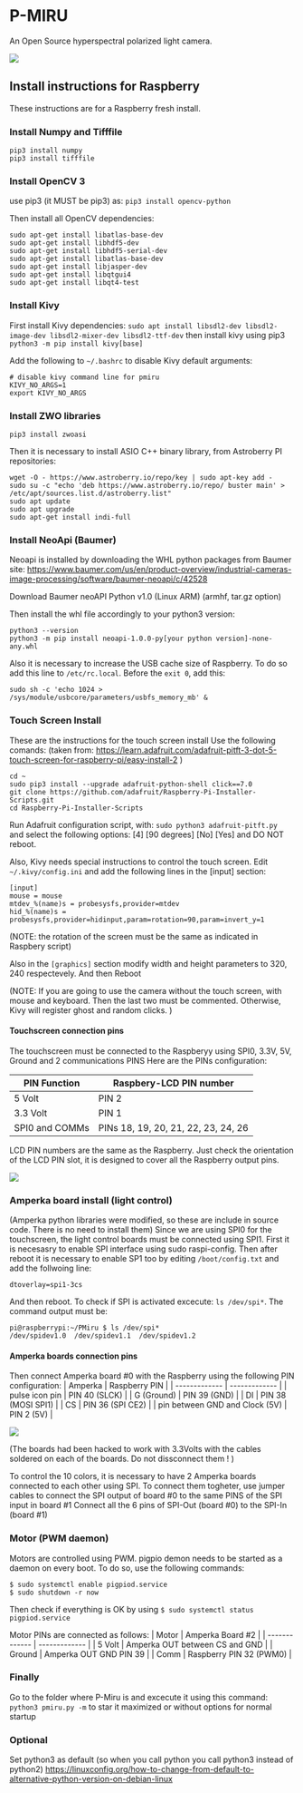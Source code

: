 # P-MIRU
An Open Source hyperspectral polarized light camera. 

![](https://i.ibb.co/4tCZpwy/img-20210320-wa0007.jpg)

## Install instructions for Raspberry

These instructions are for a Raspberry fresh install. 

### Install Numpy and Tifffile
```
pip3 install numpy
pip3 install tifffile
```

### Install OpenCV 3
use pip3 (it MUST be pip3) as: 
`pip3 install opencv-python`

Then install all OpenCV dependencies:
```
sudo apt-get install libatlas-base-dev
sudo apt-get install libhdf5-dev
sudo apt-get install libhdf5-serial-dev
sudo apt-get install libatlas-base-dev
sudo apt-get install libjasper-dev
sudo apt-get install libqtgui4 
sudo apt-get install libqt4-test
```

### Install Kivy
First install Kivy dependencies: 
`sudo apt install libsdl2-dev libsdl2-image-dev libsdl2-mixer-dev libsdl2-ttf-dev`
then install kivy using pip3 
`python3 -m pip install kivy[base] `

Add the following to `~/.bashrc` to disable Kivy default arguments:
```
# disable kivy command line for pmiru
KIVY_NO_ARGS=1
export KIVY_NO_ARGS
```

### Install ZWO libraries
`pip3 install zwoasi`

Then it is necessary to install ASIO C++ binary library, from Astroberry PI repositories:
```
wget -O - https://www.astroberry.io/repo/key | sudo apt-key add -
sudo su -c "echo 'deb https://www.astroberry.io/repo/ buster main' > /etc/apt/sources.list.d/astroberry.list"
sudo apt update
sudo apt upgrade
sudo apt-get install indi-full
```

### Install NeoApi (Baumer) 
Neoapi is installed by downloading the WHL python packages from Baumer site: 
https://www.baumer.com/us/en/product-overview/industrial-cameras-image-processing/software/baumer-neoapi/c/42528

Download Baumer neoAPI Python v1.0 (Linux ARM)  (armhf, tar.gz option)

Then install the whl file accordingly to your python3 version:
```
python3 --version
python3 -m pip install neoapi-1.0.0-py[your python version]-none-any.whl
```

Also it is necessary to increase the USB cache size of Raspberry. To do so add this line to `/etc/rc.local`. Before the `exit 0`, add this: 
```
sudo sh -c 'echo 1024 > /sys/module/usbcore/parameters/usbfs_memory_mb' &
```

### Touch Screen Install
These are the instructions for the touch screen install
Use the following comands:  (taken from: https://learn.adafruit.com/adafruit-pitft-3-dot-5-touch-screen-for-raspberry-pi/easy-install-2 )
```
cd ~
sudo pip3 install --upgrade adafruit-python-shell click==7.0
git clone https://github.com/adafruit/Raspberry-Pi-Installer-Scripts.git
cd Raspberry-Pi-Installer-Scripts
```

Run Adafruit configuration script, with:
`sudo python3 adafruit-pitft.py `
and select the following options:
[4] [90 degrees] [No] [Yes] and DO NOT reboot. 

Also, Kivy needs special instructions to control the touch screen. 
Edit `~/.kivy/config.ini` and add the following lines in the [input] section:
```
[input]
mouse = mouse
mtdev_%(name)s = probesysfs,provider=mtdev
hid_%(name)s = probesysfs,provider=hidinput,param=rotation=90,param=invert_y=1
```

(NOTE: the rotation of the screen must be the same as indicated in Raspbery script) 

Also in the `[graphics]` section modify width and height parameters to 320, 240 respectevely.
And then Reboot

(NOTE: If you are going to use the camera without the touch screen, with mouse and keyboard.
Then the last two must be commented. Otherwise, Kivy will register ghost and random clicks. )

#### Touchscreen connection pins
The touchscreen must be connected to the Raspberyy using SPI0, 3.3V, 5V, Ground and 2 communications PINS 
Here are the PINs configuration: 

| PIN Function  | Raspbery-LCD PIN number |
| ------------- | ------------- |
| 5 Volt   | PIN 2  |
| 3.3 Volt   | PIN 1  |
| SPI0 and COMMs   | PINs 18, 19, 20, 21, 22, 23, 24, 26  |

LCD PIN numbers are the same as the Raspberry. 
Just check the orientation of the LCD PIN slot, it is designed to cover all the Raspberry output pins.

![](https://i.ibb.co/m00sgT8/pitft-pinout.png)

### Amperka board install (light control)
(Amperka python libraries were modified, so these are include in source code. There is no need to install them)
Since we are using SPI0 for the touchscreen, the light control boards must be connected using SPI1. 
First it is necesasry to enable SPI interface using sudo raspi-config. Then after reboot it is necessary
to enable SP1 too by editing `/boot/config.txt` and add the follwoing line:

`dtoverlay=spi1-3cs`

And then reboot. 
To check if SPI is activated excecute: `ls /dev/spi*`. The command output must be: 
```
pi@raspberrypi:~/PMiru $ ls /dev/spi*
/dev/spidev1.0  /dev/spidev1.1  /dev/spidev1.2
```

#### Amperka boards connection pins
Then connect Amperka board #0 with the Raspberry using the following PIN configuration: 
| Amperka  | Raspberry PIN |
| ------------- | ------------- |
| pulse icon pin   | PIN 40  (SLCK) |
| G (Ground) | PIN 39 (GND)  |
| DI   | PIN 38 (MOSI SPI1) |
| CS   | PIN 36 (SPI CE2) |
| pin between GND and Clock (5V)   | PIN 2 (5V) |

![](https://maker.pro/storage/g9KLAxU/g9KLAxUiJb9e4Zp1xcxrMhbCDyc3QWPdSunYAoew.png)

(The boards had been hacked to work with 3.3Volts 
with the cables soldered on each of the boards. Do not dissconnect them ! ) 

To control the 10 colors, it is necessary to have 2 Amperka boards connected to each other using SPI.
To connect them togheter, use jumper cables to connect the SPI output of board #0 to the same PINS of the SPI input in board #1
Connect all the 6 pins of SPI-Out (board #0) to the SPI-In (board #1) 

### Motor (PWM daemon) 
Motors are controlled using PWM. pigpio demon needs to be started as a daemon on every boot. 
To do so, use the following commands:
```
$ sudo systemctl enable pigpiod.service
$ sudo shutdown -r now
```
Then check if everything is OK by using 
`$ sudo systemctl status pigpiod.service`

Motor PINs are connected as follows: 
| Motor  | Amperka Board #2 |
| ------------- | ------------- |
| 5 Volt   | Amperka OUT between CS and GND |
| Ground   | Amperka OUT GND       PIN 39  |
| Comm    | Raspberry PIN 32 (PWM0)  |

### Finally 
Go to the folder where P-Miru is and excecute it using this command: 
`python3 pmiru.py -m` to star it maximized or without options for normal startup

### Optional
Set python3 as default (so when you call python you call python3 instead of python2)
https://linuxconfig.org/how-to-change-from-default-to-alternative-python-version-on-debian-linux